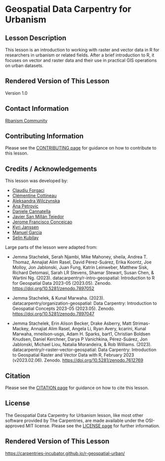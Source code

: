 # Geospatial Data Carpentry for Urbanism

## Lesson Description

This lesson is an introduction to working with raster and vector data in R for 
researchers in urbanism or related fields. After a brief introduction to R, it 
focuses on vector and raster data and their use in practical GIS operations on
urban datasets.

## Rendered Version of This Lesson

Version 1.0

## Contact Information

[Rbanism Community](mailto:rbanism@tudelft.nl)

## Contributing Information

Please see the [CONTRIBUTING page](https://github.com/carpentries-incubator/r-geospatial-urban/blob/main/CONTRIBUTING.md) for guidance on how to contribute to this lesson.

## Credits / Acknowledgements

This lesson was developed by:

- [Claudiu Forgaci](https://github.com/cforgaci)
- [Clémentine Cottineau](https://github.com/ClementineCttn)
- [Aleksandra Wilczynska](https://github.com/alwil)
- [Ana Petrovic](https://github.com/ana-5r)
- [Daniele Cannatella](https://github.com/dcannatella)
- [Javier San Millán Tejedor](https://github.com/javisanmillan)
- [Jerome Francisco Conceicao](https://github.com/fcjerome)
- [Kyri Janssen](https://github.com/KyriJanssen)
- [Manuel Garcia](https://github.com/manuGil)
- [Selin Kubilay](https://github.com/Selkubi)

Large parts of the lesson were adapted from:

- Jemma Stachelek, Serah Njambi, Mike Mahoney, sheila, Andrea T. Thomaz, Annajiat Alim Rasel, David Pérez-Suárez, Erika Koontz, Joe Molloy, Jon Jablonski, Juan Fung, Katrin Leinweber, Matthew Sisk, Richard Detomasi, Sarah LR Stevens, Shamar Stewart, Susan Chen, & Wartini Ng. (2023). datacarpentry/r-intro-geospatial: Introduction to R for Geospatial Data 2023-05 (2023.05). Zenodo. https://doi.org/10.5281/zenodo.7897052

- Jemma Stachelek, & Kunal Marwaha. (2023). datacarpentry/organization-geospatial: Data Carpentry: Introduction to Geospatial Concepts 2023-05 (2023.05). Zenodo. https://doi.org/10.5281/zenodo.7897047

- Jemma Stachelek, Erin Alison Becker, Drake Asberry, Matt Strimas-Mackey, Annajiat Alim Rasel, Angela Li, Ryan Avery, kcarini, Kunal Marwaha, mneilson-usgs, Adam H. Sparks, bart1, Christian Boldsen Knudsen, Daniel Kerchner, Darya P Vanichkina, Pérez-Suárez, Jon Jablonski, Michael Liou, Natalia Morandeira, & Rob Williams. (2023). datacarpentry/r-raster-vector-geospatial: Data Carpentry: Introduction to Geospatial Raster and Vector Data with R, February 2023 (v2023.02.06). Zenodo. https://doi.org/10.5281/zenodo.7612769

## Citation

Please see the [CITATION page](https://github.com/carpentries-incubator/r-geospatial-urban/blob/main/CITATION.cff) for guidance on how to cite this lesson.

## License

The Geospatial Data Carpentry for Urbanism lesson, like most other software provided by The Carpentries, are made available under the OSI-approved MIT license. Please see the [LICENSE page](https://github.com/carpentries-incubator/r-geospatial-urban/blob/main/LICENSE.md) for further information.

## Rendered Version of This Lesson

https://carpentries-incubator.github.io/r-geospatial-urban/

